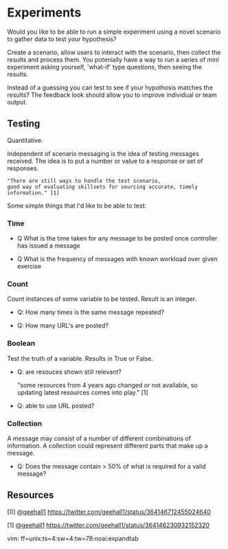 # Experiments

Would you like to be able to run a simple experiment using a novel scenario
to gather data to test your hypothesis?

Create a scenario, allow users to interact with the scenario, then collect
the results and process them. You potenially have a way to run a series 
of mini experiment asking yourself, 'what-if' type questions, then seeing 
the results. 

Instead of a guessing you can test to see if your hypothosis matches the results? 
The feedback look should allow you to improve individual or team output.


## Testing

Quantitative. 

Independent of scenario messaging is the idea of testing messages received. 
The idea is to put a number or value to a response or set of responses.


    "There are still ways to handle the test scenario, 
    good way of evaluating skillsets for sourcing accurate, timely
    information." [1]
    

Some simple things that I'd like to be able to test:

### Time 

* Q What is the time taken for any message to be posted once controller has issued a message
 
* Q What is the frequency of messages with known workload over given exercise 


### Count

Count instances of some variable to be tested. Result is an integer.

* Q: How many times is the same message repeated?

* Q: How many URL's are posted?


### Boolean

Test the truth of a variable. Results in True or False.

* Q: are resouces shown still relevant?

    "some resources from 4 years ago changed or not 
    available, so updating latest resources comes into play." [1]
    
* Q: able to use URL posted?


### Collection

A message may consist of a number of different combinations of information.
A collection could represent different parts that make up a message.

* Q: Does the message contain > 50% of what is required for a valid message?


## Resources

[0] [@geehall1](https://twitter.com/geehall1)
<https://twitter.com/geehall1/status/364146712455024640>

[1] [@geehall1](https://twitter.com/geehall1)
<https://twitter.com/geehall1/status/364146230932152320>


vim: ff=unix:ts=4:sw=4:tw=78:noai:expandtab
